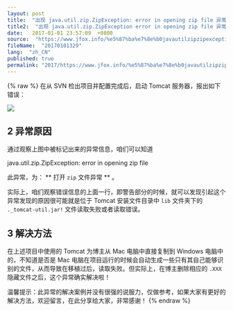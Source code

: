 ```yaml
---
layout: post
title:  "出现 java.util.zip.ZipException: error in opening zip file 异常的原因及解决方法"
title2:  "出现 java.util.zip.ZipException error in opening zip file 异常的原因及解决方法"
date:   2017-01-01 23:57:09  +0800
source:  "https://www.jfox.info/%e5%87%ba%e7%8e%b0javautilzipzipexceptionerrorinopeningzipfile%e5%bc%82%e5%b8%b8%e7%9a%84%e5%8e%9f%e5%9b%a0%e5%8f%8a%e8%a7%a3%e5%86%b3%e6%96%b9%e6%b3%95.html"
fileName:  "20170101329"
lang:  "zh_CN"
published: true
permalink: "2017/https://www.jfox.info/%e5%87%ba%e7%8e%b0javautilzipzipexceptionerrorinopeningzipfile%e5%bc%82%e5%b8%b8%e7%9a%84%e5%8e%9f%e5%9b%a0%e5%8f%8a%e8%a7%a3%e5%86%b3%e6%96%b9%e6%b3%95.html"
---
```

{% raw %}
在从 SVN 检出项目并配置完成后，启动 Tomcat 服务器，报出如下错误：

![](984b522.png)

## 2 异常原因

通过观察上图中被标记出来的异常信息，咱们可以知道

java.util.zip.ZipException: error in opening zip file

 此异常，为： ** 打开 `zip` 文件异常 ** 。 

 实际上，咱们观察错误信息的上面一行，即警告部分的时候，就可以发现引起这个异常发现的原因很可能就是位于 Tomcat 安装文件目录中 `lib` 文件夹下的 `._tomcat-util.jar!` 文件读取失败或者读取错误。 

## 3 解决方法

 在上述项目中使用的 Tomcat 为博主从 Mac 电脑中直接复制到 Windows 电脑中的，不知道是否是 Mac 电脑在项目运行的时候会自动生成一些只有其自己能够识别的文件，从而导致在移植过后，读取失败。但实际上，在博主删除相应的 `.XXX` 隐藏文件之后，这个异常确实解决啦！ 

 温馨提示：此异常的解决案例并没有很强的说服力，仅做参考，如果大家有更好的解决方法，欢迎留言，在此分享给大家，非常感谢！
{% endraw %}